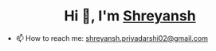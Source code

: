 <h1 align="center">Hi 👋, I'm <a href="https://iamspriyadarshi.github.io/" target="blank">
Shreyansh</a></h1>

- 📫 How to reach me: shreyansh.priyadarshi02@gmail.com
